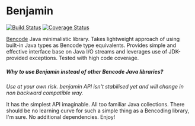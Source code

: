Benjamin
=======

[![Build Status](https://img.shields.io/travis/raindev/benjamin.svg)](https://travis-ci.org/raindev/benjamin)
[![Coverage Status](https://img.shields.io/coveralls/raindev/benjamin.svg)](https://coveralls.io/github/raindev/benjamin)

[Bencode](http://en.wikipedia.org/wiki/Bencode) Java minimalistic library. Takes lightweight approach of using built-in Java types as Bencode type equivalents. Provides simple and effective interface base on Java I/O streams and leverages use of JDK-provided exceptions. Tested with high code coverage.

##### Why to use Benjamin instead of other Bencode Java libraries?

*Use at your own risk. benjamin API isn't stabilised yet and will change in non backward compatible way.*

It has the simplest API imaginable. All too familiar Java collections. There should be no learning curve for such a simple thing as a Bencoding library, I'm sure. No additional dependencies. Enjoy!
